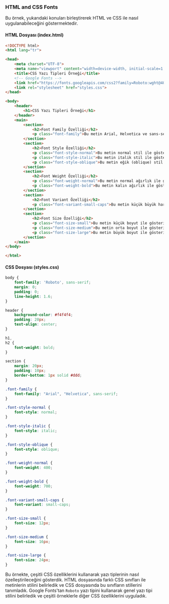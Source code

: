 ### HTML and CSS Fonts

Bu örnek, yukarıdaki konuları birleştirerek HTML ve CSS ile nasıl uygulanabileceğini göstermektedir.

#### HTML Dosyası (index.html)

```html
<!DOCTYPE html>
<html lang="tr">

<head>
    <meta charset="UTF-8">
    <meta name="viewport" content="width=device-width, initial-scale=1.0">
    <title>CSS Yazı Tipleri Örneği</title>
    <!-- Google Fonts -->
    <link href="https://fonts.googleapis.com/css2?family=Roboto:wght@400;700&display=swap" rel="stylesheet">
    <link rel="stylesheet" href="styles.css">
</head>

<body>
    <header>
        <h1>CSS Yazı Tipleri Örneği</h1>
    </header>
    <main>
        <section>
            <h2>Font Family Özelliği</h2>
            <p class="font-family">Bu metin Arial, Helvetica ve sans-serif yedek yazı tipleri kullanılarak gösterilmektedir.</p>
        </section>
        <section>
            <h2>Font Style Özelliği</h2>
            <p class="font-style-normal">Bu metin normal stil ile gösterilmektedir.</p>
            <p class="font-style-italic">Bu metin italik stil ile gösterilmektedir.</p>
            <p class="font-style-oblique">Bu metin eğik (oblique) stil ile gösterilmektedir.</p>
        </section>
        <section>
            <h2>Font Weight Özelliği</h2>
            <p class="font-weight-normal">Bu metin normal ağırlık ile gösterilmektedir.</p>
            <p class="font-weight-bold">Bu metin kalın ağırlık ile gösterilmektedir.</p>
        </section>
        <section>
            <h2>Font Variant Özelliği</h2>
            <p class="font-variant-small-caps">Bu metin küçük büyük harflerle gösterilmektedir.</p>
        </section>
        <section>
            <h2>Font Size Özelliği</h2>
            <p class="font-size-small">Bu metin küçük boyut ile gösterilmektedir.</p>
            <p class="font-size-medium">Bu metin orta boyut ile gösterilmektedir.</p>
            <p class="font-size-large">Bu metin büyük boyut ile gösterilmektedir.</p>
        </section>
    </main>
</body>

</html>
```

#### CSS Dosyası (styles.css)

```css
body {
    font-family: 'Roboto', sans-serif;
    margin: 0;
    padding: 0;
    line-height: 1.6;
}

header {
    background-color: #f4f4f4;
    padding: 20px;
    text-align: center;
}

h1,
h2 {
    font-weight: bold;
}

section {
    margin: 20px;
    padding: 10px;
    border-bottom: 1px solid #ddd;
}

.font-family {
    font-family: "Arial", "Helvetica", sans-serif;
}

.font-style-normal {
    font-style: normal;
}

.font-style-italic {
    font-style: italic;
}

.font-style-oblique {
    font-style: oblique;
}

.font-weight-normal {
    font-weight: 400;
}

.font-weight-bold {
    font-weight: 700;
}

.font-variant-small-caps {
    font-variant: small-caps;
}

.font-size-small {
    font-size: 12px;
}

.font-size-medium {
    font-size: 16px;
}

.font-size-large {
    font-size: 24px;
}
```

Bu örnekte, çeşitli CSS özelliklerini kullanarak yazı tiplerinin nasıl özelleştirileceğini gösterdik. HTML dosyasında farklı CSS sınıfları ile metinlerin stilini belirledik ve CSS dosyasında bu sınıfların stillerini tanımladık. Google Fonts'tan `Roboto` yazı tipini kullanarak genel yazı tipi stilini belirledik ve çeşitli örneklerle diğer CSS özelliklerini uyguladık.
